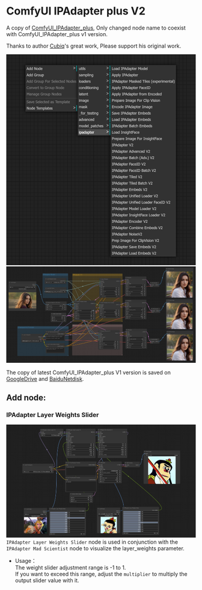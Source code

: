 # ComfyUI IPAdapter plus V2

A copy of [ComfyUI_IPAdapter_plus](https://github.com/cubiq/ComfyUI_IPAdapter_plus), Only changed node name to coexist with ComfyUI_IPAdapter_plus v1 version.    


Thanks to author [Cubiq](https://github.com/cubiq)'s great work, Please support his original work.


![image](exampleV2/IPAdapterV2_menu.png)
![image](exampleV2/IPAdapterV1&V2.png)

The copy of latest ComfyUI_IPAdapter_plus V1 version is saved on [GoogleDrive](https://drive.google.com/drive/folders/1DAcDzKcypm3mKH3yjyM2c07b3XqqM07P?usp=sharing) and [BaiduNetdisk](https://pan.baidu.com/s/1x_SVJIhEzBbENGrlonvtgw?pwd=86gf).


## Add node:
### IPAdapter Layer Weights Slider
![image](exampleV2/layer_weights_slider_example.jpg)
```IPAdapter Layer Weights Slider``` node is used in conjunction with the ```IPAdapter Mad Scientist``` node to visualize the layer_weights parameter.
  
* Usage：    
The weight slider adjustment range is -1 to 1.    
If you want to exceed this range, adjust the ```multiplier``` to multiply the output slider value with it.